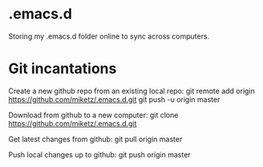 .emacs.d
========

Storing my .emacs.d folder online to sync across computers.

Git incantations
========
Create a new github repo from an existing local repo:
    git remote add origin https://github.com/miketz/.emacs.d.git
    git push -u origin master

Download from github to a new computer:
    git clone https://github.com/miketz/.emacs.d.git

Get latest changes from github:
    git pull origin master

Push local changes up to github:
    git push origin master